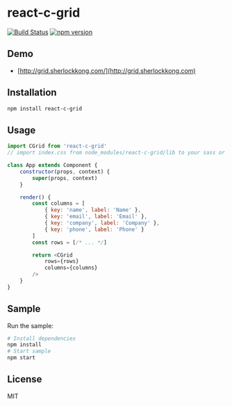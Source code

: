 # react-c-grid

[![Build Status](https://travis-ci.org/sherlockkong/react-c-grid.svg?branch=master)](https://travis-ci.org/sherlockkong/react-c-grid)
[![npm version](https://badge.fury.io/js/react-c-grid.svg)](https://badge.fury.io/js/react-c-grid)

## Demo

- [http://grid.sherlockkong.com/](http://grid.sherlockkong.com)

## Installation

```bash
npm install react-c-grid
```

## Usage

```javascript
import CGrid from 'react-c-grid'
// import index.css from node_modules/react-c-grid/lib to your sass or less file.

class App extends Component {
    constructor(props, context) {
        super(props, context)
    }

    render() {
        const columns = [
            { key: 'name', label: 'Name' },
            { key: 'email', label: 'Email' },
            { key: 'company', label: 'Company' },
            { key: 'phone', label: 'Phone' }
        ]
        const rows = [/* ... */]

        return <CGrid 
            rows={rows} 
            columns={columns}
        />
    }
}
```

## Sample

Run the sample:

```bash
# Install dependencies
npm install
# Start sample
npm start
```

## License

MIT

